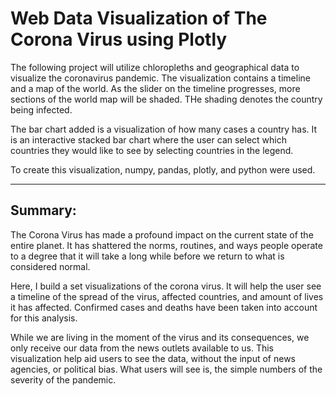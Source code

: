 # Web Data Visualization of The Corona Virus using Plotly

The following project will utilize chloropleths and geographical data to visualize the coronavirus pandemic. The visualization contains a timeline and a map of the world. As the slider on the timeline progresses, more sections of the world map will be shaded. THe shading denotes the country being infected.

The bar chart added is a visualization of how many cases a country has. It is an interactive stacked bar chart where the user can select which countries they would like to see by selecting countries in the legend.

To create this visualization, numpy, pandas, plotly, and python were used.

------

## Summary:

The Corona Virus has made a profound impact on the current state of the entire planet. It has shattered the norms, routines, and ways people operate to a degree that it will take a long while before we return to what is considered normal.

Here, I build a set visualizations of the corona virus. It will help the user see a timeline of the spread of the virus, affected countries, and amount of lives it has affected. Confirmed cases and deaths have been taken into account for this analysis. 

While we are living in the moment of the virus and its consequences, we only receive our data from the news outlets available to us. This visualization help aid users to see the data, without the input of news agencies, or political bias. What users will see is, the simple numbers of the severity of the pandemic.
